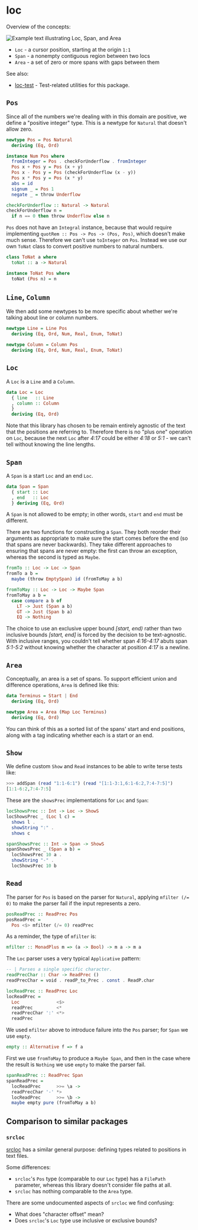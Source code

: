 # loc

Overview of the concepts:

![Example text illustrating Loc, Span, and Area](https://raw.githubusercontent.com/chris-martin/haskell-libraries/4be81df645d4a2e5073f45563930e202e41209c7/loc/example.png)

* `Loc` - a cursor position, starting at the origin `1:1`
* `Span` - a nonempty contiguous region between two locs
* `Area` - a set of zero or more spans with gaps between them

See also:

* [loc-test](https://hackage.haskell.org/package/loc-test) -
  Test-related utilities for this package.

## `Pos`

Since all of the numbers we're dealing with in this domain are positive, we
define a "positive integer" type. This is a newtype for `Natural` that doesn't
allow zero.

```haskell
newtype Pos = Pos Natural
  deriving (Eq, Ord)

instance Num Pos where
  fromInteger = Pos . checkForUnderflow . fromInteger
  Pos x + Pos y = Pos (x + y)
  Pos x - Pos y = Pos (checkForUnderflow (x - y))
  Pos x * Pos y = Pos (x * y)
  abs = id
  signum _ = Pos 1
  negate _ = throw Underflow

checkForUnderflow :: Natural -> Natural
checkForUnderflow n =
  if n == 0 then throw Underflow else n
```

`Pos` does not have an `Integral` instance, because that would require
implementing `quotRem :: Pos -> Pos -> (Pos, Pos)`, which doesn't make much
sense. Therefore we can't use `toInteger` on `Pos`. Instead we use our own
`ToNat` class to convert positive numbers to natural numbers.

```haskell
class ToNat a where
  toNat :: a -> Natural

instance ToNat Pos where
  toNat (Pos n) = n
```

## `Line`, `Column`

We then add some newtypes to be more specific about whether we're talking about
line or column numbers.

```haskell
newtype Line = Line Pos
  deriving (Eq, Ord, Num, Real, Enum, ToNat)

newtype Column = Column Pos
  deriving (Eq, Ord, Num, Real, Enum, ToNat)
```

## `Loc`

A `Loc` is a `Line` and a `Column`.

```haskell
data Loc = Loc
  { line   :: Line
  , column :: Column
  }
  deriving (Eq, Ord)
```

Note that this library has chosen to be remain entirely agnostic of the text
that the positions are referring to. Therefore there is no "plus one" operation
on `Loc`, because the next `Loc` after *4:17* could be either *4:18* or *5:1* -
we can't tell without knowing the line lengths.

## `Span`

A `Span` is a start `Loc` and an end `Loc`.

```haskell
data Span = Span
  { start :: Loc
  , end   :: Loc
  } deriving (Eq, Ord)
```

A `Span` is not allowed to be empty; in other words, `start` and `end` must be
different.

There are two functions for constructing a `Span`. They both reorder their
arguments as appropriate to make sure the start comes before the end (so that
spans are never backwards). They take different approaches to ensuring that
spans are never empty: the first can throw an exception, whereas the second is
typed as `Maybe`.

```haskell
fromTo :: Loc -> Loc -> Span
fromTo a b =
  maybe (throw EmptySpan) id (fromToMay a b)

fromToMay :: Loc -> Loc -> Maybe Span
fromToMay a b =
  case compare a b of
    LT -> Just (Span a b)
    GT -> Just (Span b a)
    EQ -> Nothing
```

The choice to use an exclusive upper bound *\[start, end)* rather than two
inclusive bounds *\[start, end\]* is forced by the decision to be text-agnostic.
With inclusive ranges, you couldn't tell whether span *4:16-4:17* abuts span
*5:1-5:2* without knowing whether the character at position *4:17* is a newline.

## `Area`

Conceptually, an area is a set of spans. To support efficient union and
difference operations, `Area` is defined like this:

```haskell
data Terminus = Start | End
  deriving (Eq, Ord)

newtype Area = Area (Map Loc Terminus)
  deriving (Eq, Ord)
```

You can think of this as a sorted list of the spans' start and end positions,
along with a tag indicating whether each is a start or an end.

## `Show`

We define custom `Show` and `Read` instances to be able to write terse tests like:

```haskell
>>> addSpan (read "1:1-6:1") (read "[1:1-3:1,6:1-6:2,7:4-7:5]")
[1:1-6:2,7:4-7:5]
```

These are the `showsPrec` implementations for `Loc` and `Span`:

```haskell
locShowsPrec :: Int -> Loc -> ShowS
locShowsPrec _ (Loc l c) =
  shows l .
  showString ":" .
  shows c

spanShowsPrec :: Int -> Span -> ShowS
spanShowsPrec _ (Span a b) =
  locShowsPrec 10 a .
  showString "-" .
  locShowsPrec 10 b
```

## `Read`

The parser for `Pos` is based on the parser for `Natural`, applying `mfilter (/=
0)` to make the parser fail if the input represents a zero.

```haskell
posReadPrec :: ReadPrec Pos
posReadPrec =
  Pos <$> mfilter (/= 0) readPrec
```

As a reminder, the type of `mfilter` is:

```haskell
mfilter :: MonadPlus m => (a -> Bool) -> m a -> m a
```

The `Loc` parser uses a very typical `Applicative` pattern:

```haskell
-- | Parses a single specific character.
readPrecChar :: Char -> ReadPrec ()
readPrecChar = void . readP_to_Prec . const . ReadP.char

locReadPrec :: ReadPrec Loc
locReadPrec =
  Loc              <$>
  readPrec         <*
  readPrecChar ':' <*>
  readPrec
```

We used `mfilter` above to introduce failure into the `Pos` parser; for `Span`
we use `empty`.

```haskell
empty :: Alternative f => f a
```

First we use `fromToMay` to produce a `Maybe Span`, and then in the case where
the result is `Nothing` we use `empty` to make the parser fail.

```haskell
spanReadPrec :: ReadPrec Span
spanReadPrec =
  locReadPrec      >>= \a ->
  readPrecChar '-' *>
  locReadPrec      >>= \b ->
  maybe empty pure (fromToMay a b)
```

## Comparison to similar packages

### `srcloc`

[srcloc](https://hackage.haskell.org/package/srcloc) has a similar general
purpose: defining types related to positions in text files.

Some differences:

* `srcloc`'s `Pos` type (comparable to our `Loc` type) has a `FilePath`
  parameter, whereas this library doesn't consider file paths at all.
* `srcloc` has nothing comparable to the `Area` type.

There are some undocumented aspects of `srcloc` we find confusing:

* What does "character offset" mean?
* Does `srcloc`'s `Loc` type use inclusive or exclusive bounds?
